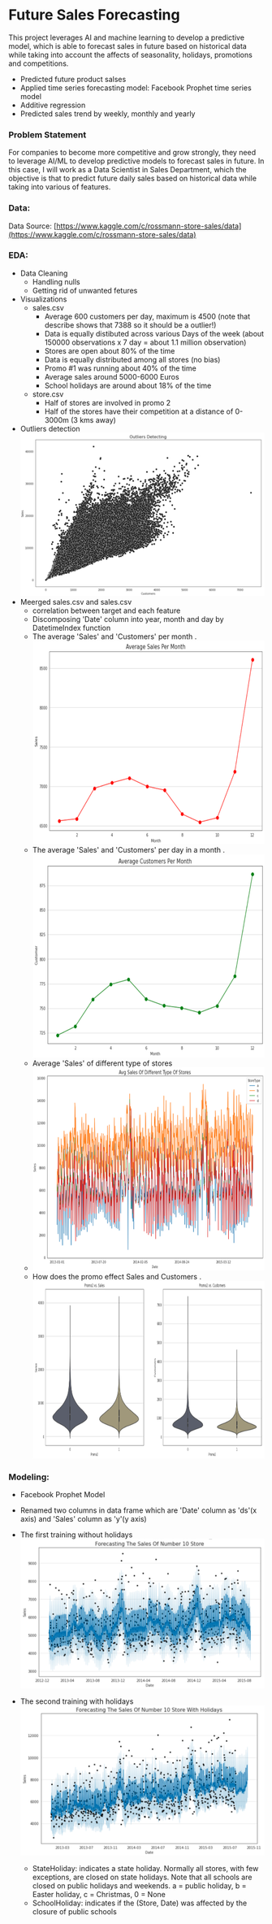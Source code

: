 # Future Sales Forecasting

  This project leverages AI and machine learning to develop a predictive model, which is able to forecast sales in future based on historical data while taking into account  the affects of seasonality, holidays, promotions and competitions.
  - Predicted future product salses
  - Applied time series forecasting model: Facebook Prophet time series model
  - Additive regression
  - Predicted sales trend by weekly, monthly and yearly


### Problem Statement

  For companies to become more competitive and grow strongly, they need to leverage AI/ML to develop predictive models to forecast sales in future. In this case, I will work as a Data Scientist in Sales Department, which the objective is that to predict future daily sales based on historical data while taking into various of features.


### Data:

  Data Source: 
  [https://www.kaggle.com/c/rossmann-store-sales/data](https://www.kaggle.com/c/rossmann-store-sales/data)
  
  
### EDA:

- Data Cleaning 
  - Handling nulls
  - Getting rid of unwanted fetures
- Visualizations
  - sales.csv
    - Average 600 customers per day, maximum is 4500 (note that describe shows that 7388 so it should be a outlier!)
    - Data is equally distibuted across various Days of the week (about 150000 observations x 7 day = about 1.1 million observation) 
    - Stores are open about 80% of the time
    - Data is equally distributed among all stores (no bias)
    - Promo #1 was running about 40% of the time 
    - Average sales around 5000-6000 Euros
    - School holidays are around about 18% of the time
  - store.csv
    - Half of stores are involved in promo 2
    - Half of the stores have their competition at a distance of 0-3000m (3 kms away)
- Outliers detection
![](https://github.com/ZhuoquanChen/Data-Science-Projects/blob/main/Future_Sales_Prediction/detect.png)
- Meerged sales.csv and sales.csv
  - correlation between target and each feature 
  - Discomposing 'Date' column into year, month and day by DatetimeIndex function
  - The average 'Sales' and 'Customers' per month
  . <img src="https://github.com/ZhuoquanChen/Data-Science-Projects/blob/main/Future_Sales_Prediction/avg_sales_permonth.png" width="600" height="400">
  - The average 'Sales' and 'Customers' per day in a month
  . <img src="https://github.com/ZhuoquanChen/Data-Science-Projects/blob/main/Future_Sales_Prediction/avg_customers_permonth.png" width="600" height="400">
  - Average 'Sales' of different type of stores
  - <img src="https://github.com/ZhuoquanChen/Data-Science-Projects/blob/main/Future_Sales_Prediction/diff_stores.png" width="600" height="400">
  - How does the promo effect Sales and Customers
  . <img src="https://github.com/ZhuoquanChen/Data-Science-Projects/blob/main/Future_Sales_Prediction/promo2.png" width="1000" height="350">
   
### Modeling:
  - Facebook Prophet Model
  - Renamed two columns in data frame which are 'Date' column as 'ds'(x axis) and 'Sales' column as 'y'(y axis)
  - The first training without holidays
    ![](https://github.com/ZhuoquanChen/Data-Science-Projects/blob/main/Future_Sales_Prediction/without_holidays.png) 
  - The second training with holidays
    ![](https://github.com/ZhuoquanChen/Data-Science-Projects/blob/main/Future_Sales_Prediction/with_holidays.png) 
    
    - StateHoliday: indicates a state holiday. Normally all stores, with few exceptions, are closed on state holidays. Note that all schools are closed on public holidays and weekends. a = public holiday, b = Easter holiday, c = Christmas, 0 = None
    - SchoolHoliday: indicates if the (Store, Date) was affected by the closure of public schools
